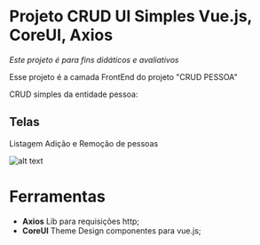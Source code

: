 # Projeto CRUD UI Simples Vue.js, CoreUI, Axios

_Este projeto é para fins didáticos e avaliativos_

Esse projeto é a camada FrontEnd do projeto "CRUD PESSOA"

CRUD simples da entidade pessoa:

## Telas

Listagem Adição e Remoção de pessoas

![alt text](https://ctrlv.cz/shots/2020/05/14/E9pf.png)

# Ferramentas

- **Axios** Lib para requisições http;
- **CoreUI** Theme Design componentes para vue.js;
